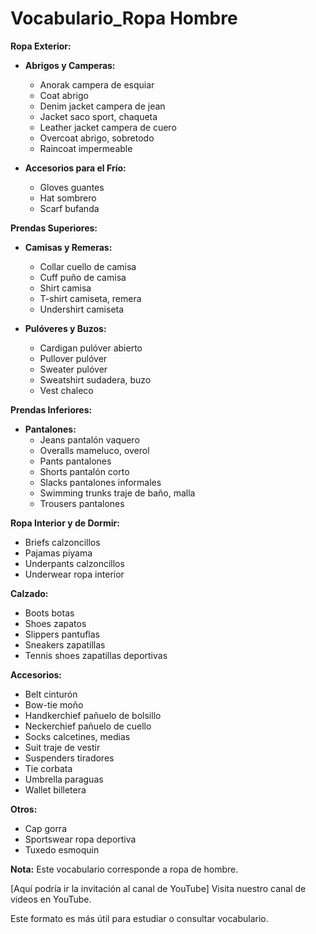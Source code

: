 # Vocabulario_Ropa Hombre



**Ropa Exterior:**

*   **Abrigos y Camperas:**
    *   Anorak    campera de esquiar
    *   Coat    abrigo
    *   Denim jacket    campera de jean
    *   Jacket    saco sport, chaqueta
    *   Leather jacket    campera de cuero
    *   Overcoat    abrigo, sobretodo
    *   Raincoat    impermeable

*   **Accesorios para el Frío:**
    *   Gloves    guantes
    *   Hat    sombrero
    *   Scarf    bufanda

**Prendas Superiores:**

*   **Camisas y Remeras:**
    *   Collar    cuello de camisa
    *   Cuff    puño de camisa
    *   Shirt    camisa
    *   T-shirt    camiseta, remera
    *   Undershirt    camiseta

*   **Pulóveres y Buzos:**
    *   Cardigan    pulóver abierto
    *   Pullover    pulóver
    *   Sweater    pulóver
    *   Sweatshirt    sudadera, buzo
    *   Vest    chaleco

**Prendas Inferiores:**

*   **Pantalones:**
    *   Jeans    pantalón vaquero
    *   Overalls    mameluco, overol
    *   Pants    pantalones
    *   Shorts    pantalón corto
    *   Slacks    pantalones informales
    *   Swimming trunks    traje de baño, malla
    *   Trousers    pantalones

**Ropa Interior y de Dormir:**

*   Briefs    calzoncillos
*   Pajamas    piyama
*   Underpants    calzoncillos
*   Underwear    ropa interior

**Calzado:**

*   Boots    botas
*   Shoes    zapatos
*   Slippers    pantuflas
*   Sneakers    zapatillas
*   Tennis shoes    zapatillas deportivas

**Accesorios:**

*   Belt    cinturón
*   Bow-tie    moño
*   Handkerchief    pañuelo de bolsillo
*   Neckerchief    pañuelo de cuello
*   Socks    calcetines, medias
*   Suit    traje de vestir
*   Suspenders    tiradores
*   Tie    corbata
*   Umbrella    paraguas
*   Wallet    billetera

**Otros:**

*   Cap    gorra
*   Sportswear    ropa deportiva
*   Tuxedo    esmoquin

**Nota:** Este vocabulario corresponde a ropa de hombre.

[Aquí podría ir la invitación al canal de YouTube] Visita nuestro canal de videos en YouTube.

Este formato es más útil para estudiar o consultar vocabulario.